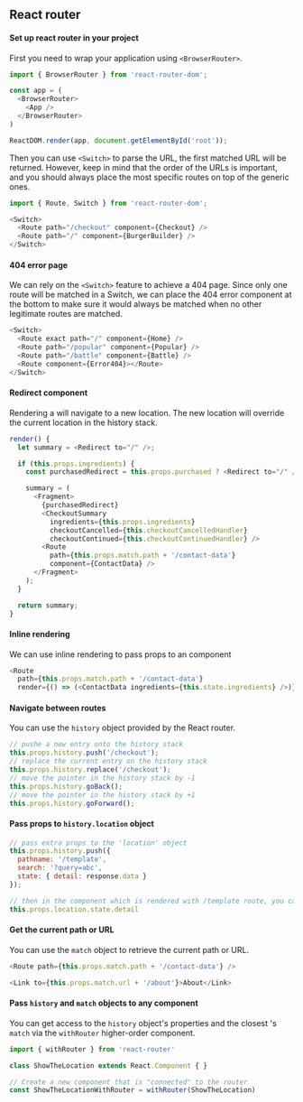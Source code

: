 ## React router

#### Set up react router in your project

First you need to wrap your application using `<BrowserRouter>`.

```js
import { BrowserRouter } from 'react-router-dom';

const app = (
  <BrowserRouter>
    <App />
  </BrowserRouter>
)

ReactDOM.render(app, document.getElementById('root'));
```

Then you can use `<Switch>` to parse the URL, the first matched URL will be returned. However, keep in mind that the order of the URLs is important, and you should always place the most specific routes on top of the generic ones.

```js
import { Route, Switch } from 'react-router-dom';

<Switch>
  <Route path="/checkout" component={Checkout} />
  <Route path="/" component={BurgerBuilder} />
</Switch>
```

#### 404 error page

We can rely on the `<Switch>` feature to achieve a 404 page. Since only one route will be matched in a Switch, we can place the 404 error component at the bottom to make sure it would always be matched when no other legitimate routes are matched. 

```js
<Switch>
  <Route exact path="/" component={Home} />
  <Route path="/popular" component={Popular} />
  <Route path="/battle" component={Battle} />
  <Route component={Error404}></Route>
</Switch>
```

#### Redirect component

Rendering a <Redirect> will navigate to a new location. The new location will override the current location in the history stack.
  
```js
render() {
  let summary = <Redirect to="/" />;

  if (this.props.ingredients) {
    const purchasedRedirect = this.props.purchased ? <Redirect to="/" /> : null;

    summary = (
      <Fragment>
        {purchasedRedirect}
        <CheckoutSummary
          ingredients={this.props.ingredients}
          checkoutCancelled={this.checkoutCancelledHandler}
          checkoutContinued={this.checkoutContinuedHandler} />
        <Route
          path={this.props.match.path + '/contact-data'}
          component={ContactData} />
      </Fragment>
    );
  }

  return summary;
}
```

#### Inline rendering

We can use inline rendering to pass props to an component

```js
<Route
  path={this.props.match.path + '/contact-data'}
  render={() => (<ContactData ingredients={this.state.ingredients} />)} />
```

#### Navigate between routes

You can use the `history` object provided by the React router.

```js
// pushe a new entry onto the history stack
this.props.history.push('/checkout');
// replace the current entry on the history stack
this.props.history.replace('/checkout');
// move the pointer in the history stack by -1
this.props.history.goBack();
// move the pointer in the history stack by +1
this.props.history.goForward();
```

#### Pass props to `history.location` object

```js
// pass extra props to the 'location' object
this.props.history.push({
  pathname: '/template',
  search: '?query=abc',
  state: { detail: response.data }
});

// then in the component which is rendered with /template route, you can access the props passed like
this.props.location.state.detail
```

#### Get the current path or URL

You can use the `match` object to retrieve the current path or URL. 

```js
<Route path={this.props.match.path + '/contact-data'} />

<Link to={this.props.match.url + '/about'}>About</Link>
```

#### Pass `history` and `match` objects to any component

You can get access to the `history` object's properties and the closest <Route>'s `match` via the `withRouter` higher-order component.

```js
import { withRouter } from 'react-router'

class ShowTheLocation extends React.Component { }

// Create a new component that is "connected" to the router
const ShowTheLocationWithRouter = withRouter(ShowTheLocation)
```
